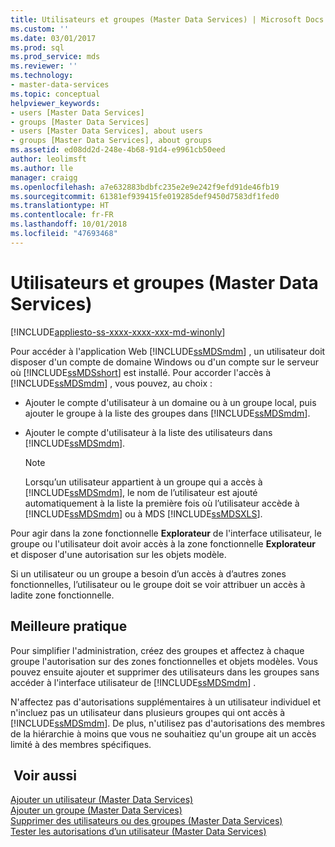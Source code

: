 ```yaml
---
title: Utilisateurs et groupes (Master Data Services) | Microsoft Docs
ms.custom: ''
ms.date: 03/01/2017
ms.prod: sql
ms.prod_service: mds
ms.reviewer: ''
ms.technology:
- master-data-services
ms.topic: conceptual
helpviewer_keywords:
- users [Master Data Services]
- groups [Master Data Services]
- users [Master Data Services], about users
- groups [Master Data Services], about groups
ms.assetid: ed08dd2d-248e-4b68-91d4-e9961cb50eed
author: leolimsft
ms.author: lle
manager: craigg
ms.openlocfilehash: a7e632883bdbfc235e2e9e242f9efd91de46fb19
ms.sourcegitcommit: 61381ef939415fe019285def9450d7583df1fed0
ms.translationtype: HT
ms.contentlocale: fr-FR
ms.lasthandoff: 10/01/2018
ms.locfileid: "47693468"
---
```

# <a name="users-and-groups-master-data-services"></a>Utilisateurs et groupes (Master Data Services)

[!INCLUDE[appliesto-ss-xxxx-xxxx-xxx-md-winonly](../includes/appliesto-ss-xxxx-xxxx-xxx-md-winonly.md)]

  Pour accéder à l'application Web [!INCLUDE[ssMDSmdm](../includes/ssmdsmdm-md.md)] , un utilisateur doit disposer d'un compte de domaine Windows ou d'un compte sur le serveur où [!INCLUDE[ssMDSshort](../includes/ssmdsshort-md.md)] est installé. Pour accorder l'accès à [!INCLUDE[ssMDSmdm](../includes/ssmdsmdm-md.md)] , vous pouvez, au choix :  
  
-   Ajouter le compte d'utilisateur à un domaine ou à un groupe local, puis ajouter le groupe à la liste des groupes dans [!INCLUDE[ssMDSmdm](../includes/ssmdsmdm-md.md)].  
  
-   Ajouter le compte d'utilisateur à la liste des utilisateurs dans [!INCLUDE[ssMDSmdm](../includes/ssmdsmdm-md.md)].  
  
    > [!NOTE]  
    >  Lorsqu’un utilisateur appartient à un groupe qui a accès à [!INCLUDE[ssMDSmdm](../includes/ssmdsmdm-md.md)], le nom de l’utilisateur est ajouté automatiquement à la liste la première fois où l’utilisateur accède à [!INCLUDE[ssMDSmdm](../includes/ssmdsmdm-md.md)] ou à MDS [!INCLUDE[ssMDSXLS](../includes/ssmdsxls-md.md)].  
  
 Pour agir dans la zone fonctionnelle **Explorateur** de l'interface utilisateur, le groupe ou l'utilisateur doit avoir accès à la zone fonctionnelle **Explorateur** et disposer d'une autorisation sur les objets modèle.  
  
 Si un utilisateur ou un groupe a besoin d’un accès à d’autres zones fonctionnelles, l’utilisateur ou le groupe doit se voir attribuer un accès à ladite zone fonctionnelle.  
  
## <a name="best-practice"></a>Meilleure pratique  
 Pour simplifier l'administration, créez des groupes et affectez à chaque groupe l'autorisation sur des zones fonctionnelles et objets modèles. Vous pouvez ensuite ajouter et supprimer des utilisateurs dans les groupes sans accéder à l'interface utilisateur de [!INCLUDE[ssMDSmdm](../includes/ssmdsmdm-md.md)] .  
  
 N'affectez pas d'autorisations supplémentaires à un utilisateur individuel et n'incluez pas un utilisateur dans plusieurs groupes qui ont accès à [!INCLUDE[ssMDSmdm](../includes/ssmdsmdm-md.md)]. De plus, n'utilisez pas d'autorisations des membres de la hiérarchie à moins que vous ne souhaitiez qu'un groupe ait un accès limité à des membres spécifiques.  
  
## <a name="see-also"></a> Voir aussi  
 [Ajouter un utilisateur &#40;Master Data Services&#41;](../master-data-services/add-a-user-master-data-services.md)   
 [Ajouter un groupe &#40;Master Data Services&#41;](../master-data-services/add-a-group-master-data-services.md)   
 [Supprimer des utilisateurs ou des groupes &#40;Master Data Services&#41;](../master-data-services/delete-users-or-groups-master-data-services.md)   
 [Tester les autorisations d’un utilisateur &#40;Master Data Services&#41;](../master-data-services/test-a-user-s-permissions-master-data-services.md)  
  
  
